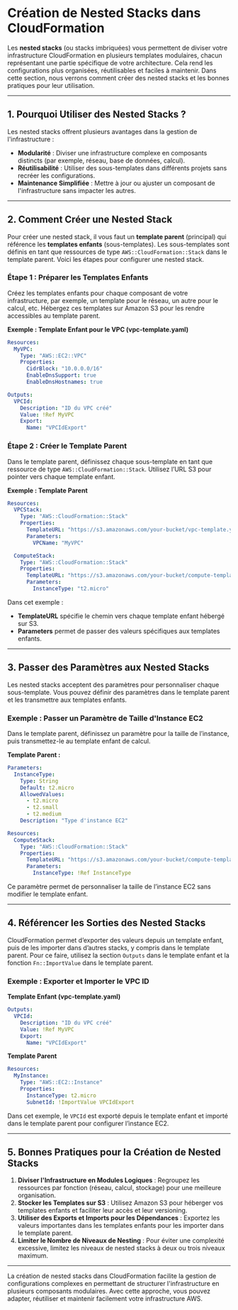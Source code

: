 # Création de Nested Stacks dans CloudFormation

Les **nested stacks** (ou stacks imbriquées) vous permettent de diviser votre infrastructure CloudFormation en plusieurs templates modulaires, chacun représentant une partie spécifique de votre architecture. Cela rend les configurations plus organisées, réutilisables et faciles à maintenir. Dans cette section, nous verrons comment créer des nested stacks et les bonnes pratiques pour leur utilisation.

---

## 1. Pourquoi Utiliser des Nested Stacks ?

Les nested stacks offrent plusieurs avantages dans la gestion de l'infrastructure :

- **Modularité** : Diviser une infrastructure complexe en composants distincts (par exemple, réseau, base de données, calcul).
- **Réutilisabilité** : Utiliser des sous-templates dans différents projets sans recréer les configurations.
- **Maintenance Simplifiée** : Mettre à jour ou ajuster un composant de l'infrastructure sans impacter les autres.

---

## 2. Comment Créer une Nested Stack

Pour créer une nested stack, il vous faut un **template parent** (principal) qui référence les **templates enfants** (sous-templates). Les sous-templates sont définis en tant que ressources de type `AWS::CloudFormation::Stack` dans le template parent. Voici les étapes pour configurer une nested stack.

### Étape 1 : Préparer les Templates Enfants

Créez les templates enfants pour chaque composant de votre infrastructure, par exemple, un template pour le réseau, un autre pour le calcul, etc. Hébergez ces templates sur Amazon S3 pour les rendre accessibles au template parent.

**Exemple : Template Enfant pour le VPC (vpc-template.yaml)**

```yaml
Resources:
  MyVPC:
    Type: "AWS::EC2::VPC"
    Properties:
      CidrBlock: "10.0.0.0/16"
      EnableDnsSupport: true
      EnableDnsHostnames: true

Outputs:
  VPCId:
    Description: "ID du VPC créé"
    Value: !Ref MyVPC
    Export:
      Name: "VPCIdExport"
```

### Étape 2 : Créer le Template Parent

Dans le template parent, définissez chaque sous-template en tant que ressource de type `AWS::CloudFormation::Stack`. Utilisez l’URL S3 pour pointer vers chaque template enfant.

**Exemple : Template Parent**

```yaml
Resources:
  VPCStack:
    Type: "AWS::CloudFormation::Stack"
    Properties:
      TemplateURL: "https://s3.amazonaws.com/your-bucket/vpc-template.yaml"
      Parameters:
        VPCName: "MyVPC"

  ComputeStack:
    Type: "AWS::CloudFormation::Stack"
    Properties:
      TemplateURL: "https://s3.amazonaws.com/your-bucket/compute-template.yaml"
      Parameters:
        InstanceType: "t2.micro"
```

Dans cet exemple :
- **TemplateURL** spécifie le chemin vers chaque template enfant hébergé sur S3.
- **Parameters** permet de passer des valeurs spécifiques aux templates enfants.

---

## 3. Passer des Paramètres aux Nested Stacks

Les nested stacks acceptent des paramètres pour personnaliser chaque sous-template. Vous pouvez définir des paramètres dans le template parent et les transmettre aux templates enfants.

### Exemple : Passer un Paramètre de Taille d'Instance EC2

Dans le template parent, définissez un paramètre pour la taille de l’instance, puis transmettez-le au template enfant de calcul.

**Template Parent :**

```yaml
Parameters:
  InstanceType:
    Type: String
    Default: t2.micro
    AllowedValues:
      - t2.micro
      - t2.small
      - t2.medium
    Description: "Type d'instance EC2"

Resources:
  ComputeStack:
    Type: "AWS::CloudFormation::Stack"
    Properties:
      TemplateURL: "https://s3.amazonaws.com/your-bucket/compute-template.yaml"
      Parameters:
        InstanceType: !Ref InstanceType
```

Ce paramètre permet de personnaliser la taille de l’instance EC2 sans modifier le template enfant.

---

## 4. Référencer les Sorties des Nested Stacks

CloudFormation permet d’exporter des valeurs depuis un template enfant, puis de les importer dans d’autres stacks, y compris dans le template parent. Pour ce faire, utilisez la section `Outputs` dans le template enfant et la fonction `Fn::ImportValue` dans le template parent.

### Exemple : Exporter et Importer le VPC ID

**Template Enfant (vpc-template.yaml)**

```yaml
Outputs:
  VPCId:
    Description: "ID du VPC créé"
    Value: !Ref MyVPC
    Export:
      Name: "VPCIdExport"
```

**Template Parent**

```yaml
Resources:
  MyInstance:
    Type: "AWS::EC2::Instance"
    Properties:
      InstanceType: t2.micro
      SubnetId: !ImportValue VPCIdExport
```

Dans cet exemple, le `VPCId` est exporté depuis le template enfant et importé dans le template parent pour configurer l’instance EC2.

---

## 5. Bonnes Pratiques pour la Création de Nested Stacks

1. **Diviser l'Infrastructure en Modules Logiques** : Regroupez les ressources par fonction (réseau, calcul, stockage) pour une meilleure organisation.
2. **Stocker les Templates sur S3** : Utilisez Amazon S3 pour héberger vos templates enfants et faciliter leur accès et leur versioning.
3. **Utiliser des Exports et Imports pour les Dépendances** : Exportez les valeurs importantes dans les templates enfants pour les importer dans le template parent.
4. **Limiter le Nombre de Niveaux de Nesting** : Pour éviter une complexité excessive, limitez les niveaux de nested stacks à deux ou trois niveaux maximum.

---

La création de nested stacks dans CloudFormation facilite la gestion de configurations complexes en permettant de structurer l'infrastructure en plusieurs composants modulaires. Avec cette approche, vous pouvez adapter, réutiliser et maintenir facilement votre infrastructure AWS.

